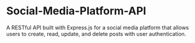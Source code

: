 # Social-Media-Platform-API
A RESTful API built with Express.js for a social media platform that allows users to create, read, update, and delete posts with user authentication.
